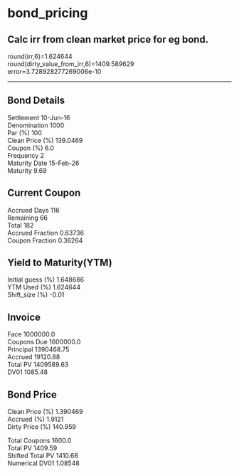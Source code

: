 # bond_pricing

## Calc irr from clean market price for eg bond.
round(irr,6)=1.624644<br>
round(dirty_value_from_irr,6)=1409.589629<br>
error=3.728928277269006e-10<br>

-----
## Bond Details
Settlement      10-Jun-16<br>
Denomination    1000<br>
Par (%)         100<br>
Clean Price (%) 139.0469<br>
Coupon (%)      6.0<br>
Frequency       2<br>
Maturity Date   15-Feb-26<br>
Maturity        9.69<br>

## Current Coupon
Accrued Days    116<br>
Remaining       66<br>
Total           182<br>
Accrued Fraction 0.63736<br>
Coupon Fraction  0.36264<br>

## Yield to Maturity(YTM)
Initial guess (%) 1.648686<br>
YTM Used (%)      1.624644<br>
Shift_size (%)    -0.01<br>

## Invoice  
Face          1000000.0<br>
Coupons Due   1600000.0<br>
Principal     1390468.75<br>
Accrued       19120.88<br>
Total PV      1409589.63<br>
DV01          1085.48<br>

## Bond Price  
Clean Price (%)  1.390469<br>
Accrued (%)      1.9121<br>
Dirty Price (%)  140.959<br>

Total Coupons     1600.0<br>
Total PV          1409.59<br>
Shifted Total PV  1410.68<br>
Numerical DV01    1.08548<br>

